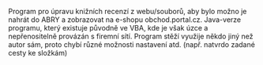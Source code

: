 Program pro úpravu knižních recenzí z webu/souborů, aby bylo možno je nahrát do ABRY a zobrazovat na e-shopu obchod.portal.cz. Java-verze programu, který existuje původně ve VBA, kde je však úzce a nepřenositelně provázán s firemní sítí.
Program stěží využije někdo jiný než autor sám, proto chybí různé možnosti nastavení atd. (např. natvrdo zadané cesty ke složkám)
